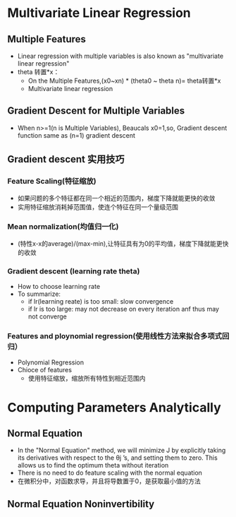# Multivariate Linear Regression

## Multiple Features
* Linear regression with multiple variables is also known as "multivariate linear regression"
* theta 转置*x：
  * On the Multiple Features,(x0~xn) * (theta0 ~ theta n)= theta转置*x
  * Multivariate linear regression

## Gradient Descent for Multiple Variables
* When n>=1(n is Multiple Variables), Beaucals x0=1,so, Gradient descent function same as (n=1) gradient descent

## Gradient descent 实用技巧

### Feature Scaling(特征缩放)
* 如果问题的多个特征都在同一个相近的范围内，梯度下降就能更快的收敛
* 实用特征缩放消耗掉范围值，使连个特征在同一个量级范围

### Mean normalization(均值归一化)
* (特性x-x的average)/(max-min),让特征具有为0的平均值，梯度下降就能更快的收敛

### Gradient descent (learning rate theta)
* How to choose learning rate
* To summarize:
  * if lr(learning reate) is too small: slow convergence
  * if lr is too large: may not decrease on every iteration anf thus may not converge

### Features and ploynomial regression(使用线性方法来拟合多项式回归）
* Polynomial Regression
* Chioce of features
  * 使用特征缩放，缩放所有特性到相近范围内

# Computing Parameters Analytically

## Normal Equation
* In the "Normal Equation" method, we will minimize J by explicitly taking its derivatives with respect to the θj ’s, and setting them to zero. This allows us to find the optimum theta without iteration
* There is no need to do feature scaling with the normal equation
* 在微积分中，对函数求导，并且将导数置于0，是获取最小值的方法

## Normal Equation Noninvertibility